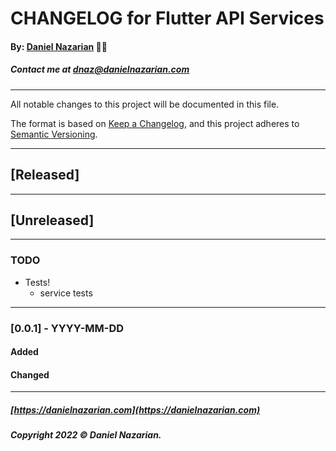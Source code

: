 # CHANGELOG for Flutter API Services
#### By: [Daniel Nazarian](https://danielnazarian) 🐧👹
##### Contact me at <dnaz@danielnazarian.com>

-------------------------------------------------------

All notable changes to this project will be documented in this file.

The format is based on [Keep a Changelog](https://keepachangelog.com/en/1.0.0/),
and this project adheres to [Semantic Versioning](https://semver.org/spec/v2.0.0.html).


-------------------------------------------------------

## [Released]

-------------------------------------------------------

## [Unreleased]

-------------------------------------------------------
### TODO

- Tests!
    - service tests

---------------------------

### [0.0.1] - YYYY-MM-DD

#### Added

#### Changed

-------------------------------------------------------

##### [https://danielnazarian.com](https://danielnazarian.com)
##### Copyright 2022 © Daniel Nazarian.
